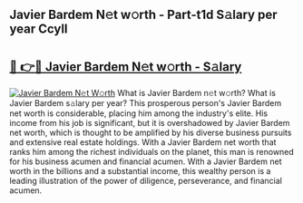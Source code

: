 ## Javier Bardem N𝚎t w𝚘rth - Part-t1d S𝚊lary per year CcylI

# <h2><a href="http://gc3k07.nevu.top/?p=Javier+Bardem">🔗 👉🔴 Javier Bardem N𝚎t w𝚘rth - S𝚊lary</a></h2>

[![Javier Bardem N𝚎t W𝚘rth](https://i.imgur.com/Oavwk0R.jpeg)](http://gc3k07.nevu.top/?p=Javier+Bardem)
What is Javier Bardem n𝚎t w𝚘rth? What is Javier Bardem s𝚊lary per year?
This prosperous person's Javier Bardem net worth is considerable, placing him among the industry's elite. His income from his job is significant, but it is overshadowed by Javier Bardem net worth, which is thought to be amplified by his diverse business pursuits and extensive real estate holdings. With a Javier Bardem net worth that ranks him among the richest individuals on the planet, this man is renowned for his business acumen and financial acumen. With a Javier Bardem net worth in the billions and a substantial income, this wealthy person is a leading illustration of the power of diligence, perseverance, and financial acumen.
